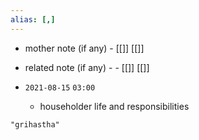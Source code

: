```yaml
---
alias: [,]
---
```

- mother note (if any)
		- [[]] [[]]
- related note (if any) -
		- [[]] [[]]


- `2021-08-15`  `03:00`
	- householder life and responsibilities

```query
"grihastha"
```
